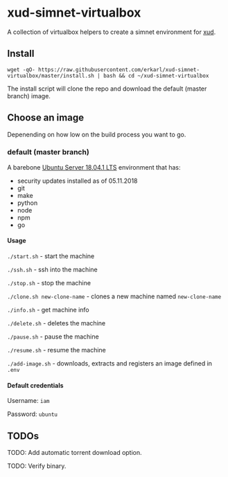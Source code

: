 # xud-simnet-virtualbox
A collection of virtualbox helpers to create a simnet environment for [xud](https://github.com/ExchangeUnion/xud).

## Install
`wget -qO- https://raw.githubusercontent.com/erkarl/xud-simnet-virtualbox/master/install.sh | bash && cd ~/xud-simnet-virtualbox`

The install script will clone the repo and download the default (master branch) image.

## Choose an image
Depenending on how low on the build process you want to go.

### default (master branch)
A barebone [Ubuntu Server 18.04.1 LTS](https://www.ubuntu.com/download/server) environment that has:
* security updates installed as of 05.11.2018
* git
* make
* python
* node
* npm
* go

#### Usage
`./start.sh` - start the machine

`./ssh.sh` - ssh into the machine

`./stop.sh` - stop the machine

`./clone.sh new-clone-name` - clones a new machine named `new-clone-name`

`./info.sh` - get machine info

`./delete.sh` - deletes the machine

`./pause.sh` - pause the machine

`./resume.sh` - resume the machine

`./add-image.sh` - downloads, extracts and registers an image defined in `.env`

#### Default credentials
Username: `iam`

Password: `ubuntu`

## TODOs
TODO: Add automatic torrent download option.

TODO: Verify binary.
